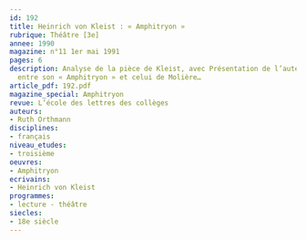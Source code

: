 ```yaml
---
id: 192
title: Heinrich von Kleist : « Amphitryon » 
rubrique: Théâtre [3e]
annee: 1990
magazine: n°11 1er mai 1991
pages: 6
description: Analyse de la pièce de Kleist, avec Présentation de l’auteur et une comparaison
  entre son « Amphitryon » et celui de Molière…
article_pdf: 192.pdf
magazine_special: Amphitryon
revue: L’école des lettres des collèges
auteurs:
- Ruth Orthmann
disciplines:
- français
niveau_etudes:
- troisième
oeuvres:
- Amphitryon
ecrivains:
- Heinrich von Kleist
programmes:
- lecture - théâtre
siecles:
- 18e siècle
---
```

